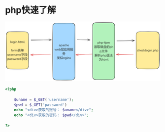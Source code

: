# php快速了解

![image-20240924204840058](index.assets/image-20240924204840058.png)

```php
<?php
 
    $uname = $_GET('username');
	$pwd = $_GET('password')
    echo "<div>获取的账号： $uname</div>";
    echo "<div>获取的密码： $pwd</div>";
    
?>
```